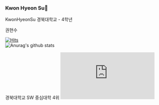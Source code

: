 ### Kwon Hyeon Su👋
KwonHyeonSu
경북대학교 - 4학년

권현수

[![Hits](https://hits.seeyoufarm.com/api/count/incr/badge.svg?url=https%3A%2F%2Fgithub.com%2FKwonHyeonSu&count_bg=%2379C83D&title_bg=%23555555&icon=&icon_color=%23E7E7E7&title=hits&edge_flat=false)](https://hits.seeyoufarm.com)  
![Anurag's github stats](https://github-readme-stats.vercel.app/api?username=KwonHyeonSu&show_icons=true&theme=radical)

경북대학교 SW 중심대학 4위
![SW](https://github.com/knuee/sw2020/blob/main/evaluation_final.md)
